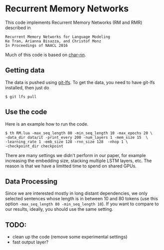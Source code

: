 # Recurrent Memory Networks

This code implements Recurrent Memory Networks (RM and RMR) described in

	Recurrent Memory Networks for Language Modeling 
	Ke Tran, Arianna Bisazza, and Christof Monz 
	In Proceedings of NAACL 2016


Much of this code is based on [char-nn](https://github.com/karpathy/char-rnn).

## Getting data
The data is pushed using [git-lfs](https://git-lfs.github.com/). To get the data, you need to have git-lfs installed, then just do
```
$ git lfs pull
```
## Use the code

Here is an example how to run the code. 

```
$ th RM.lua -max_seq_length 80 -min_seq_length 10 -max_epochs 20 \
-data_dir data/it -print_every 200 -num_layers 1 -mem_size 15  \
-learning_rate 1 -emb_size 128 -rnn_size 128  -nhop 1 \
-checkpoint_dir checkpoint
```

There are many settings we didn't perform in our paper, for example increasing the embedding size, stacking multiple LSTM layers, etc. The reason is that we have a limitted time to spend on shared GPUs.

## Data Processing
Since we are interested mostly in long distant dependencies, we only selected sentences whose length is in between 10 and 80 tokens (use this option `-max_seq_length 80 -min_seq_length 10`). If you want to compare to our results, ideally, you should use the same setting.


## TODO:
- clean up the code (remove some experimental settings)
- fast output layer?
